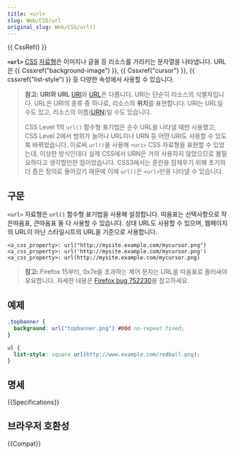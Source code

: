 ```yaml
---
title: <url>
slug: Web/CSS/url
original_slug: Web/CSS/url()
---
```


{{ CssRef() }}

**`<url>`** [CSS](/ko/docs/Web/CSS) [자료형](/ko/docs/Web/CSS/CSS_Types)은 이미지나 글꼴 등 리소스를 가리키는 문자열을 나타냅니다. URL은 {{ Cssxref("background-image") }}, {{ Cssxref("cursor") }}, {{ cssxref("list-style") }} 등 다양한 속성에서 사용할 수 있습니다.

> **참고:** **URI와 URL** [URI](http://en.wikipedia.org/wiki/Uniform_Resource_Identifier)와 [URL](http://en.wikipedia.org/wiki/Uniform_Resource_Locator)은 다릅니다. URI는 단순히 리소스의 식별자입니다. URL은 URI의 종류 중 하나로, 리소스의 **위치**를 표현합니다. URI는 URL일 수도 있고, 리소스의 이름([URN](http://en.wikipedia.org/wiki/Uniform_Resource_Name))일 수도 있습니다.
>
> CSS Level 1의 `url()` 함수형 표기법은 순수 URL을 나타낼 때만 사용했고, CSS Level 2에서 범위가 늘어나 URL이나 URN 등 어떤 URI도 사용할 수 있도록 바뀌었습니다. 이로써 `url()`을 사용해 `<uri>` CSS 자료형을 표현할 수 있었는데, 이상한 방식인데다 실제 CSS에서 URN은 거의 사용하지 않았으므로 불필요하다고 생각할만한 점이었습니다. CSS3에서는 혼란을 잠재우기 위해 초기의 더 좁은 정의로 돌아갔기 때문에 이제 `url()`은 `<url>`만을 나타낼 수 있습니다.

## 구문

`<url>` 자료형은 `url()` 함수형 표기법을 사용해 설정합니다. 따옴표는 선택사항으로 작은따옴표, 큰따옴표 둘 다 사용할 수 있습니다. 상대 URL도 사용할 수 있으며, 웹페이지의 URL이 아닌 스타일시트의 URL을 기준으로 사용합니다.

```
<a_css_property>: url("http://mysite.example.com/mycursor.png")
<a_css_property>: url('http://mysite.example.com/mycursor.png')
<a_css_property>: url(http://mysite.example.com/mycursor.png)
```

> **참고:** Firefox 15부터, 0x7e을 초과하는 제어 문자는 URL을 따옴표로 둘러싸야 유요합니다. 자세한 내용은 [Firefox bug 752230](https://bugzil.la/752230)을 참고하세요.

## 예제

```css
.topbanner {
  background: url("topbanner.png") #00d no-repeat fixed;
}
```

```css
ul {
  list-style: square url(http://www.example.com/redball.png);
}
```

## 명세

{{Specifications}}

## 브라우저 호환성

{{Compat}}
